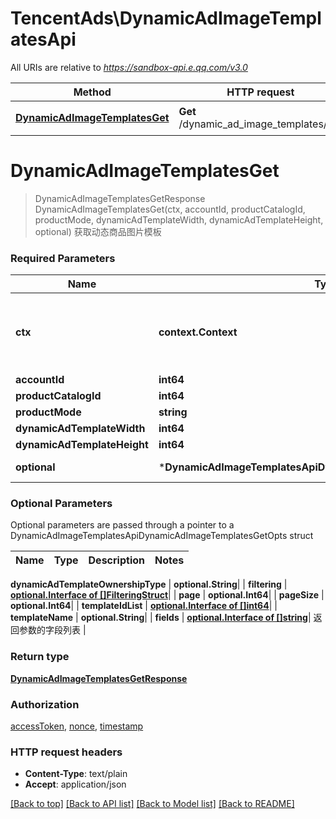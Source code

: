 # TencentAds\DynamicAdImageTemplatesApi

All URIs are relative to *https://sandbox-api.e.qq.com/v3.0*

Method | HTTP request | Description
------------- | ------------- | -------------
[**DynamicAdImageTemplatesGet**](DynamicAdImageTemplatesApi.md#DynamicAdImageTemplatesGet) | **Get** /dynamic_ad_image_templates/get | 获取动态商品图片模板


# **DynamicAdImageTemplatesGet**
> DynamicAdImageTemplatesGetResponse DynamicAdImageTemplatesGet(ctx, accountId, productCatalogId, productMode, dynamicAdTemplateWidth, dynamicAdTemplateHeight, optional)
获取动态商品图片模板

### Required Parameters

Name | Type | Description  | Notes
------------- | ------------- | ------------- | -------------
 **ctx** | **context.Context** | context for authentication, logging, cancellation, deadlines, tracing, etc.
  **accountId** | **int64**|  | 
  **productCatalogId** | **int64**|  | 
  **productMode** | **string**|  | 
  **dynamicAdTemplateWidth** | **int64**|  | 
  **dynamicAdTemplateHeight** | **int64**|  | 
 **optional** | ***DynamicAdImageTemplatesApiDynamicAdImageTemplatesGetOpts** | optional parameters | nil if no parameters

### Optional Parameters
Optional parameters are passed through a pointer to a DynamicAdImageTemplatesApiDynamicAdImageTemplatesGetOpts struct

Name | Type | Description  | Notes
------------- | ------------- | ------------- | -------------





 **dynamicAdTemplateOwnershipType** | **optional.String**|  | 
 **filtering** | [**optional.Interface of []FilteringStruct**](FilteringStruct.md)|  | 
 **page** | **optional.Int64**|  | 
 **pageSize** | **optional.Int64**|  | 
 **templateIdList** | [**optional.Interface of []int64**](int64.md)|  | 
 **templateName** | **optional.String**|  | 
 **fields** | [**optional.Interface of []string**](string.md)| 返回参数的字段列表 | 

### Return type

[**DynamicAdImageTemplatesGetResponse**](DynamicAdImageTemplatesGetResponse.md)

### Authorization

[accessToken](../README.md#accessToken), [nonce](../README.md#nonce), [timestamp](../README.md#timestamp)

### HTTP request headers

 - **Content-Type**: text/plain
 - **Accept**: application/json

[[Back to top]](#) [[Back to API list]](../README.md#documentation-for-api-endpoints) [[Back to Model list]](../README.md#documentation-for-models) [[Back to README]](../README.md)

